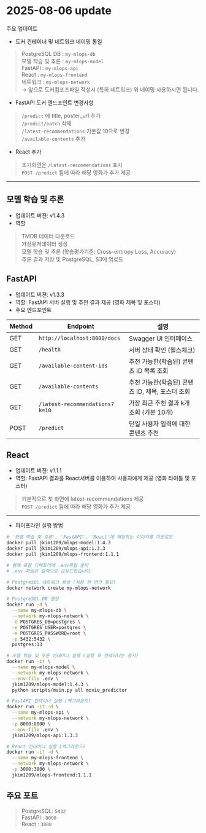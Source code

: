 # 2025-08-06 update 

주요 업데이트
* 도커 컨테이너 및 네트워크 네이밍 통일
> PostgreSQL DB   :   `my-mlops-db`   
> 모델 학습 및 추론 :   `my-mlops-model`    
> FastAPI         :   `my-mlops-api`    
> React           :   `my-mlops-frontend`   
> 네트워크         :   `my-mlops-network`   
> → 앞으로 도커컴포즈파일 작성시 (특히 네트워크) 위 네이밍 사용하시면 됩니다.

* FastAPI 도커 엔드포인트 변경사항
> `/predict` 에 title, poster_url 추가    
> `/predict/batch` 삭제   
> `/latest-recommendations` 기본값 10으로 변경    
> `/available-contents` 추가    

* React 추가
> 초기화면은 `/latest-recommendations` 표시   
> `POST /predict` 됨에 따라 해당 영화가 추가 제공

---

## 모델 학습 및 추론
* 업데이트 버젼: v1.4.3
* 역할
> TMDB 데이터 다운로드      
> 가상유저데이터 생성       
> 모델 학습 및 추론 (학습평가기준: Cross-entropy Loss, Accuracy)    
> 추론 결과 저장 및 PostgreSQL, S3에 업로드     


## FastAPI 
* 업데이트 버젼: v1.3.3
* 역할: FastAPI 서버 실행 및 추천 결과 제공 (영화 제목 및 포스터)
* 주요 엔드포인트

| Method | Endpoint                       | 설명                                             |
| ------ | ------------------------------ | ------------------------------------------------ |
| GET    | `http://localhost:8000/docs`   | Swagger UI 인터페이스                            |
| GET    | `/health`                      | 서버 상태 확인 (헬스체크)                        |
| GET    | `/available-content-ids`       | 추천 가능한(학습된) 콘텐츠 ID 목록 조회          |
| GET    | `/available-contents`          | 추천 가능한(학습된) 콘텐츠 ID, 제목, 포스터 조회 |
| GET    | `/latest-recommendations?k=10` | 가장 최근 추천 결과 k개 조회 (기본 10개)         |
| POST   | `/predict`                     | 단일 사용자 입력에 대한 콘텐츠 추천              |


## React
* 업데이트 버젼: v1.1.1
* 역할: FastAPI 결과를 React서버를 이용하여 사용자에게 제공 (영화 타이틀 및 포스터)
> 기본적으로 첫 화면에 latest-recommendations 제공    
> `POST /predict` 됨에 따라 해당 영화가 추가 제공

---




* 파이프라인 실행 방법

```bash
# '모델 학습 및 추론', 'FastAPI', 'React'에 해당하는 이미지를 다운로드
docker pull jkim1209/mlops-model:1.4.3
docker pull jkim1209/mlops-api:1.3.3
docker pull jkim1209/mlops-frontend:1.1.1

# 현재 로컬 디렉토리에 .env파일 준비
# .env 파일은 슬랙으로 공유드렸습니다.

# PostgreSQL 네트워크 생성 (처음 한 번만 필요)
docker network create my-mlops-network

# PostgreSQL DB 생성
docker run -d \
  --name my-mlops-db \
  --network my-mlops-network \
  -e POSTGRES_DB=postgres \
  -e POSTGRES_USER=postgres \
  -e POSTGRES_PASSWORD=root \
  -p 5432:5432 \
  postgres:13

# 모델 학습 및 추론 컨테이너 실행 (실행 후 컨테이너는 중지)
docker run -it \
  --name my-mlops-model \
  --network my-mlops-network \
  --env-file .env \
  jkim1209/mlops-model:1.4.3 \
  python scripts/main.py all movie_predictor

# FastAPI 컨테이너 실행 (백그라운드)
docker run -it -d \
  --name my-mlops-api \
  --network my-mlops-network \
  -p 8000:8000 \
  --env-file .env \
  jkim1209/mlops-api:1.3.3

# React 컨테이너 실행 (백그라운드)
docker run -it -d \
  --name my-mlops-frontend \
  --network my-mlops-network \
  -p 3000:3000 \
  jkim1209/mlops-frontend:1.1.1
```

## 주요 포트
> PostgreSQL: `5432`    
> FastAPI : `8000`  
> React : `3000` 